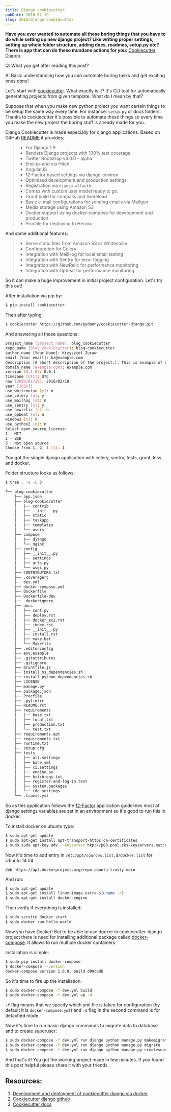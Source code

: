 ```yaml
---
title: Django cookiecutter
pubDate: 2016-02-19
slug: 2016/django-cookiecutter
---
```


**Have you ever wanted to automate all these boring things that you have
to do while setting up new django project? Like writing proper settings,
setting up whole folder structure, adding docs, readmes, setup.py etc?
There is app that can do these mundane actions for you:** [Cookiecutter
Django](https://github.com/pydanny/cookiecutter-django).

Q: What you get after reading this post?

A: Basic understanding how you can automate boring tasks and get
exciting ones done!

Let's start with
[cookiecutter](https://github.com/audreyr/cookiecutter). What exactly is
it? It's CLI tool for automatically generating projects from given
template. What do I mean by that?

Suppose that when you make new python project you want certain things to
be setup the same way every time. For instance: `setup.py` or docs
folders. Thanks to cookiecutter it's possible to automate these things
so every time you make the new project the boring stuff is already made
for you.

Django Cookiecutter is made especially for django applications. Based on
GitHub
[README](https://github.com/pydanny/cookiecutter-django/blob/master/README.rst)
it provides:

> - For Django 1.9
> - Renders Django projects with 100% test coverage
> - Twitter Bootstrap v4.0.0 - alpha
> - End-to-end via Hitch
> - AngularJS
> - 12-Factor based settings via django-environ
> - Optimized development and production settings
> - Registration via `django-allauth`
> - Comes with custom user model ready to go.
> - Grunt build for compass and livereload
> - Basic e-mail configurations for sending emails via Mailgun
> - Media storage using Amazon S3
> - Docker support using docker-compose for development and production
> - Procfile for deploying to Heroku

And some additional features:

> - Serve static files from Amazon S3 or Whitenoise
> - Configuration for Celery
> - Integration with MailHog for local email testing
> - Integration with Sentry for error logging
> - Integration with NewRelic for performance monitoring
> - Integration with Opbeat for performance monitoring

So it can make a huge improvement in initial project configuration.
Let's try this out!

After installation via pip by:

```bash
$ pip install cookiecutter
```

Then after typing:

```bash
$ cookiecutter https://github.com/pydanny/cookiecutter-django.git
```

And answering all these questions:

```bash
project_name [project_name]: blog_cookiecutter
repo_name [blog_cookiecutter]: blog-cookiecutter
author_name [Your Name]: Krzysztof Żuraw
email [Your email]: kz@example.com
description [A short description of the project.]: This is example of cookiecutter django usage
domain_name [example.com]: example.com
version [0.1.0]: 0.0.1
timezone [UTC]: UTC
now [2016/01/29]: 2016/02/18
year [2016]:
use_whitenoise [y]: n
use_celery [n]: y
use_mailhog [n]: n
use_sentry [n]: y
use_newrelic [n]: n
use_opbeat [n]: n
windows [n]: n
use_python2 [n]: n
Select open_source_license:
1 - MIT
2 - BSD
3 - Not open source
Choose from 1, 2, 3 [1]: 1
```

You got the simple django application with celery, sentry, tests, grunt,
less and docker.

Folder structure looks as follows:

```bash
$ tree . -a -L 3
.
└── blog-cookiecutter
    ├── app.json
    ├── blog-cookiecutter
    │   ├── contrib
    │   ├── __init__.py
    │   ├── static
    │   ├── taskapp
    │   ├── templates
    │   └── users
    ├── compose
    │   ├── django
    │   └── nginx
    ├── config
    │   ├── __init__.py
    │   ├── settings
    │   ├── urls.py
    │   └── wsgi.py
    ├── CONTRIBUTORS.txt
    ├── .coveragerc
    ├── dev.yml
    ├── docker-compose.yml
    ├── Dockerfile
    ├── Dockerfile-dev
    ├── .dockerignore
    ├── docs
    │   ├── conf.py
    │   ├── deploy.rst
    │   ├── docker_ec2.rst
    │   ├── index.rst
    │   ├── __init__.py
    │   ├── install.rst
    │   ├── make.bat
    │   └── Makefile
    ├── .editorconfig
    ├── env.example
    ├── .gitattributes
    ├── .gitignore
    ├── Gruntfile.js
    ├── install_os_dependencies.sh
    ├── install_python_dependencies.sh
    ├── LICENSE
    ├── manage.py
    ├── package.json
    ├── Procfile
    ├── .pylintrc
    ├── README.rst
    ├── requirements
    │   ├── base.txt
    │   ├── local.txt
    │   ├── production.txt
    │   └── test.txt
    ├── requirements.apt
    ├── requirements.txt
    ├── runtime.txt
    ├── setup.cfg
    ├── tests
    │   ├── all.settings
    │   ├── base.yml
    │   ├── ci.settings
    │   ├── engine.py
    │   ├── hitchreqs.txt
    │   ├── register-and-log-in.test
    │   ├── system.packages
    │   └── tdd.settings
    └── .travis.yml
```

So as this application follows the [12-Factor](http://12factor.net/)
application guidelines most of django settings variables are set in an
environment so it's good to run this in docker.

To install docker on ubuntu type:

```bash
$ sudo apt-get update
$ sudo apt-get install apt-transport-https ca-certificates
$ sudo sudo apt-key adv --keyserver hkp://p80.pool.sks-keyservers.net:80 --recv-keys 58118E89F3A912897C070ADBF76221572C52609D
```

Now it's time to add entry in `/etc/apt/sources.list.d/docker.list` for
Ubuntu 14.04

```shell
deb https://apt.dockerproject.org/repo ubuntu-trusty main
```

And run:

```bash
$ sudo apt-get update
$ sudo apt-get install linux-image-extra-$(uname -r)
$ sudo apt-get install docker-engine
```

Then verify if everything is installed:

```bash
$ sudo service docker start
$ sudo docker run hello-world
```

Now you have Docker! But to be able to use docker in cookiecutter-django
project there is need for installing additional package called
[docker-compose](https://docs.docker.com/compose/). It allows to run
multiple docker containers.

Installation is simple:

```bash
$ sudo pip install docker-compose
$ docker-compose --version
docker-compose version 1.6.0, build d99cad6
```

So it's time to fire up the installation:

```bash
$ sudo docker-compose -f dev.yml build
$ sudo docker-compose -f dev.yml up -d
```

`-f` flag means that we specify which yml file is taken for
configuration (by default it is `docker-compose.yml`) and `-d` flag in
the second command is for detached mode.

Now it's time to run basic django commands to migrate data to database
and to create superuser:

```bash
$ sudo docker-compose -f dev.yml run django python manage.py makemigrations
$ sudo docker-compose -f dev.yml run django python manage.py migrate
$ sudo docker-compose -f dev.yml run django python manage.py createsuperuser
```

And that's it! You got the working project made in few minutes. If you
found this post helpful please share it with your friends.

## Resources:

1.  [Development and deployment of cookiecutter django via
    docker](https://realpython.com/blog/python/development-and-deployment-of-cookiecutter-django-via-docker/)
2.  [Cookiecutter django
    github](https://github.com/pydanny/cookiecutter-django)
3.  [Cookiecutter docs](http://cookiecutter.readthedocs.org/en/latest/)
